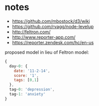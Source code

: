# notes

+ https://github.com/mbostock/d3/wiki
+ https://github.com/rvagg/node-levelup
+ http://feltron.com/
+ http://www.reporter-app.com/
+ https://reporter.zendesk.com/hc/en-us

proposed model in lieu of Feltron model:
```javascript
{
  day~0: {
    date: '11-2-14',
    score: '1',
    tags: [0,1]
  },
  tag~0: 'depression',
  tag~1: 'anxiety'
}
```